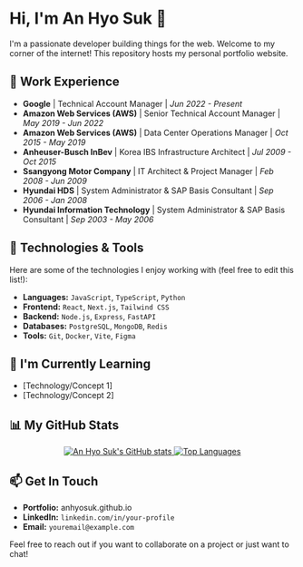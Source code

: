 # Hi, I'm An Hyo Suk 👋

I'm a passionate developer building things for the web. Welcome to my corner of the internet! This repository hosts my personal portfolio website.

## 💼 Work Experience

-   **Google** | Technical Account Manager | *Jun 2022 - Present*
-   **Amazon Web Services (AWS)** | Senior Technical Account Manager | *May 2019 - Jun 2022*
-   **Amazon Web Services (AWS)** | Data Center Operations Manager | *Oct 2015 - May 2019*
-   **Anheuser-Busch InBev** | Korea IBS Infrastructure Architect | *Jul 2009 - Oct 2015*
-   **Ssangyong Motor Company** | IT Architect & Project Manager | *Feb 2008 - Jun 2009*
-   **Hyundai HDS** | System Administrator & SAP Basis Consultant | *Sep 2006 - Jan 2008*
-   **Hyundai Information Technology** | System Administrator & SAP Basis Consultant | *Sep 2003 - May 2006*

## 🔧 Technologies & Tools

Here are some of the technologies I enjoy working with (feel free to edit this list!):

-   **Languages:** `JavaScript`, `TypeScript`, `Python`
-   **Frontend:** `React`, `Next.js`, `Tailwind CSS`
-   **Backend:** `Node.js`, `Express`, `FastAPI`
-   **Databases:** `PostgreSQL`, `MongoDB`, `Redis`
-   **Tools:** `Git`, `Docker`, `Vite`, `Figma`

## 🌱 I'm Currently Learning

-   [Technology/Concept 1]
-   [Technology/Concept 2]

## 📊 My GitHub Stats

<p align="center">
  <a href="https://github.com/anhyosuk">
    <img src="https://github-readme-stats.vercel.app/api?username=anhyosuk&show_icons=true&theme=dracula&include_all_commits=true&count_private=true" alt="An Hyo Suk's GitHub stats"/>
    <img src="https://github-readme-stats.vercel.app/api/top-langs/?username=anhyosuk&layout=compact&theme=dracula&langs_count=8" alt="Top Languages"/>
  </a>
</p>

## 📫 Get In Touch

-   **Portfolio:** anhyosuk.github.io
-   **LinkedIn:** `linkedin.com/in/your-profile`
-   **Email:** `youremail@example.com`

Feel free to reach out if you want to collaborate on a project or just want to chat!